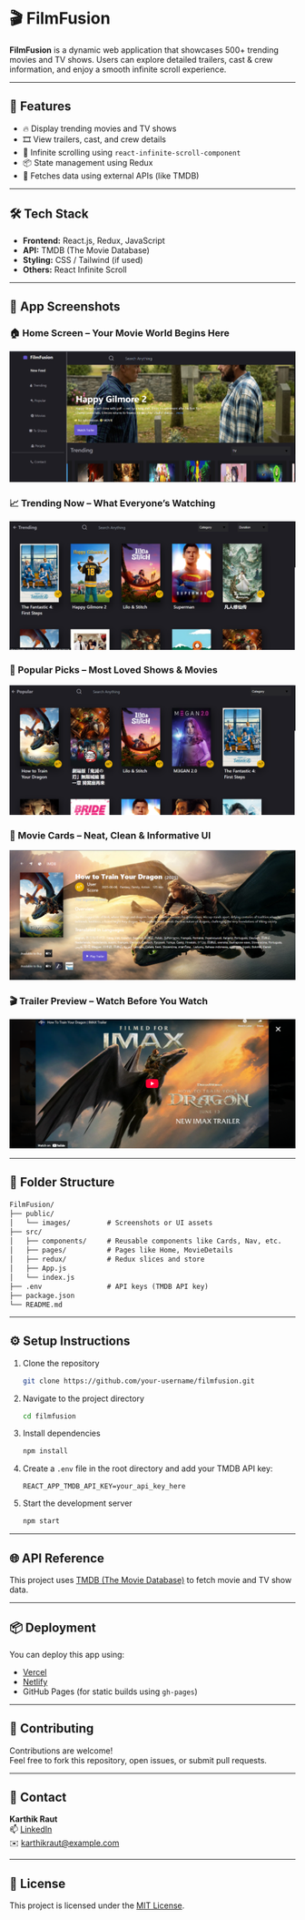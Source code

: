 # 🎬 FilmFusion

**FilmFusion** is a dynamic web application that showcases 500+ trending movies and TV shows. Users can explore detailed trailers, cast & crew information, and enjoy a smooth infinite scroll experience.

---

## 🚀 Features

- 🔥 Display trending movies and TV shows
- 🎞️ View trailers, cast, and crew details
- 🔄 Infinite scrolling using `react-infinite-scroll-component`
- 📦 State management using Redux
- 📡 Fetches data using external APIs (like TMDB)

---

## 🛠️ Tech Stack

- **Frontend:** React.js, Redux, JavaScript
- **API:** TMDB (The Movie Database)
- **Styling:** CSS / Tailwind (if used)
- **Others:** React Infinite Scroll

---
## 📸 App Screenshots

### 🏠 Home Screen – Your Movie World Begins Here
![Home Page](./screenshots/home.png)

### 📈 Trending Now – What Everyone’s Watching
![Trending Page](./screenshots/trending.png)

### 🌟 Popular Picks – Most Loved Shows & Movies
![Popular Page](./screenshots/popular.png)

### 🧩 Movie Cards – Neat, Clean & Informative UI
![Cards](./screenshots/cards.png)

### 🎬 Trailer Preview – Watch Before You Watch
![Trailer](./screenshots/trailer.png)


---

## 📁 Folder Structure

```
FilmFusion/
├── public/
│   └── images/         # Screenshots or UI assets
├── src/
│   ├── components/     # Reusable components like Cards, Nav, etc.
│   ├── pages/          # Pages like Home, MovieDetails
│   ├── redux/          # Redux slices and store
│   ├── App.js
│   └── index.js
├── .env                # API keys (TMDB API key)
├── package.json
└── README.md
```

---

## ⚙️ Setup Instructions

1. Clone the repository  
   ```bash
   git clone https://github.com/your-username/filmfusion.git
   ```

2. Navigate to the project directory  
   ```bash
   cd filmfusion
   ```

3. Install dependencies  
   ```bash
   npm install
   ```

4. Create a `.env` file in the root directory and add your TMDB API key:  
   ```
   REACT_APP_TMDB_API_KEY=your_api_key_here
   ```

5. Start the development server  
   ```bash
   npm start
   ```

---

## 🌐 API Reference

This project uses [TMDB (The Movie Database)](https://www.themoviedb.org/documentation/api) to fetch movie and TV show data.

---

## 📦 Deployment

You can deploy this app using:
- [Vercel](https://vercel.com/)
- [Netlify](https://netlify.com/)
- GitHub Pages (for static builds using `gh-pages`)

---

## 🤝 Contributing

Contributions are welcome!  
Feel free to fork this repository, open issues, or submit pull requests.

---

## 📧 Contact

**Karthik Raut**  
📫 [LinkedIn](https://www.linkedin.com/in/karthikraut/)  
✉️ karthikraut@example.com

---

## 📄 License

This project is licensed under the [MIT License](LICENSE).